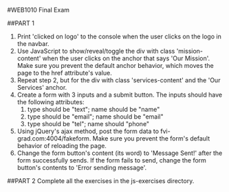 #WEB1010 Final Exam

##PART 1

1. Print 'clicked on logo' to the console when the user clicks on the logo in the navbar.
2. Use JavaScript to show/reveal/toggle the div with class 'mission-content' when the user
   clicks on the anchor that says 'Our Mission'. Make sure you prevent the default
   anchor behavior, which moves the page to the href attribute's value.
3. Repeat step 2, but for the div with class 'services-content' and the
   'Our Services' anchor.
4. Create a form with 3 inputs and a submit button. The inputs should have the
   following attributes:
    1. type should be "text"; name should be "name"
    2. type should be "email"; name should be "email"
    3. type should be "tel"; name should "phone"
5. Using jQuery's ajax method, post the form data to fvi-grad.com:4004/fakeform. Make
   sure you prevent the form's default behavior of reloading the page.
6. Change the form button's content (its word) to 'Message Sent!' after the form
   successfully sends. If the form fails to send, change the form button's contents
   to 'Error sending message'.

##PART 2
Complete all the exercises in the js-exercises directory.
